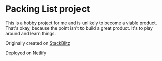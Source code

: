 # Packing List project

This is a hobby project for me and is unlikely to become a viable product. That's okay, because the point isn't to build a great product. It's to play around and learn things.

Originally created on [StackBlitz](https://stackblitz.com/edit/tjh-packing-list)

Deployed on [Netlify](https://tjh-packing-list.netlify.app/)
